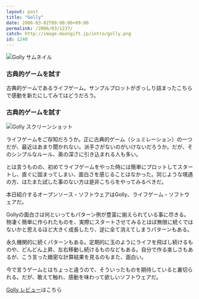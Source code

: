 ```yaml
---
layout: post
title: "Golly"
date: 2006-03-02T09:00:00+09:00
permalink: /2006/03/1237/
catch: http://image.moongift.jp/intro/golly.png
id: 1240
---
```

 ![Golly サムネイル](http://image.moongift.jp/intro/golly.t.png "Golly サムネイル")
  

### 古典的ゲームを試す
  
古典的ゲームであるライフゲーム。サンプルプロットがぎっしり詰まったこちらで感動を新たにしてみてはどうだろう。  
<!--more-->  

### 古典的ゲームを試す
  

![Golly スクリーンショット](http://image.moongift.jp/intro/golly.png "Golly スクリーンショット")

  

ライフゲームをご存知だろうか。正に古典的ゲーム（シュミレーション）の一つだが、最近はあまり聞かれない。派手さがないのがいけないだろうか。だが、そのシンプルなルール、奥の深さに引き込まれる人も多い。

  

とは言うものの、初めてライフゲームをやった時には簡単にプロットしてスタートし、直ぐに固まってしまい、面白さを感じることはなかった。同じような境遇の方、はたまた試した事のない方は是非こちらをやってみるべきだ。

  

本日紹介するオープンソース・ソフトウェアはGolly、ライフゲーム・ソフトウェアだ。

  

Gollyの面白さは何といってもパターン例が豊富に揃えられている事に尽きる。物凄く簡単に作られたものを、実際にスタートさせてみるとほぼ無限に続くではないかと思えるほど大きく成長したり、逆に全て消えてしまうパターンもある。

  

永久機関的に続くパターンもある。定期的に玉のようにライフを飛ばし続けるものや、どんどん上昇、左右移動し続けるものなどもある。自分で作る楽しさもあるが、こう言った緻密な計算結果を見るのもまた、面白い。

  

今で言うゲームとはちょっと違うので、そういったものを期待していると裏切られる。だが、敢えて触れ、感動を味わって欲しいソフトウェアだ。

  

[Golly レビュー](http://oss.moongift.jp/review/i-1239.html)はこちら

